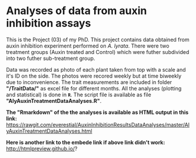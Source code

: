 # Analyses of data from auxin inhibition assays

This is the Project (03) of my PhD. This project contains data obtained from auxin inhibition experiment performed on *A. lyrata*. There were two treatment groups (Auxin treated and Control) which were futher subdivided into two futher sub-treatment group.

Data was recorded as photo of each plant taken from top with a scale and it's ID on the side. The photos were recored weekly but at time biweekly due to inconvenience. The trait measurements are included in folder **"/TraitData/"** as excel file for different months. All the analyses (plotting and statistical) is done in **`R`**. The script file is available as file **"AlyAuxinTreatmentDataAnalyses.R"**. 

**The "Rmarkdown" of the the analyses is available as HTML output in this link:** https://rawgit.com/everestial/AuxinInhibitionResultsDataAnalyses/master/AlyAuxinTreatmentDataAnalyses.html 

**Here is another link to the embede link if above link didn't work:** http://htmlpreview.github.io/?




